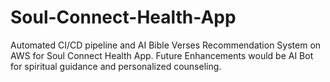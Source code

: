 # Soul-Connect-Health-App
Automated CI/CD pipeline and AI Bible Verses Recommendation System on AWS for Soul Connect Health App. Future Enhancements would be AI Bot for spiritual guidance and personalized counseling.
